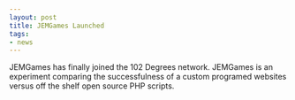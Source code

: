 ```yaml
---
layout: post
title: JEMGames Launched
tags:
- news
---
```


JEMGames has finally joined the 102 Degrees network.   JEMGames is an experiment comparing the successfulness of a custom programed websites versus off the shelf open source PHP scripts.

